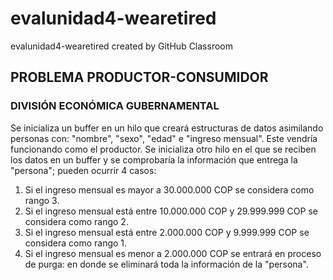 # evalunidad4-wearetired
evalunidad4-wearetired created by GitHub Classroom

## PROBLEMA PRODUCTOR-CONSUMIDOR
### DIVISIÓN ECONÓMICA GUBERNAMENTAL

Se inicializa un buffer en un hilo que creará estructuras de datos asimilando personas con: "nombre", "sexo", "edad" e "ingreso mensual". Este vendría funcionando como el productor.
Se inicializa otro hilo en el que se reciben los datos en un buffer y se comprobaría la información que entrega la "persona"; pueden ocurrir 4 casos:
1. Si el ingreso mensual es mayor a 30.000.000 COP se considera como rango 3.
2. Si el ingreso mensual está entre 10.000.000 COP y 29.999.999 COP se considera como rango 2.
3. Si el ingreso mensual está entre 2.000.000 COP y 9.999.999 COP se considera como rango 1.
4. Si el ingreso mensual es menor a 2.000.000 COP se entrará en proceso de purga: en donde se eliminará toda la información de la "persona".




